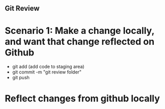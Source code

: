 ## Git Review

# Scenario 1: Make a change locally, and want that change reflected on Github
* git add (add code to staging area)
* git commit -m "git review folder"
* git push

# Reflect changes from github locally
